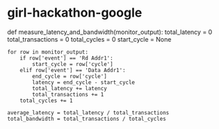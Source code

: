 # girl-hackathon-google
def measure_latency_and_bandwidth(monitor_output):
    total_latency = 0
    total_transactions = 0
    total_cycles = 0
    start_cycle = None

    for row in monitor_output:
        if row['event'] == 'Rd Addr1':
            start_cycle = row['cycle']
        elif row['event'] == 'Data Addr1':
            end_cycle = row['cycle']
            latency = end_cycle - start_cycle
            total_latency += latency
            total_transactions += 1
        total_cycles += 1

    average_latency = total_latency / total_transactions
    total_bandwidth = total_transactions / total_cycles
